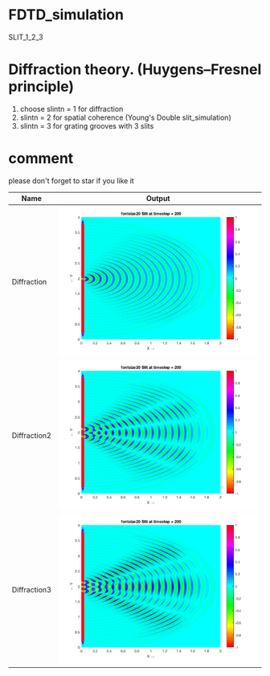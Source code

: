 # FDTD_simulation
SLIT_1_2_3

# Diffraction theory. (Huygens–Fresnel principle)
1. choose slintn = 1 for diffraction 
2. slintn        = 2 for spatial coherence (Young's Double slit_simulation) 
3. slintn        = 3 for grating grooves with 3 slits

# comment 
please don't forget to star if you like it



Name         | Output                                                                                                  |
------------ |:-------------------------------------------------------------------------------------------------------:|
Diffraction  |![youngs]( https://github.com/issahi62/FDTD_simulation/blob/master/1slit_Fdtd_simulation.png)            |     
Diffraction2 |![youngs]( https://github.com/issahi62/FDTD_simulation/blob/master/2slit_Fdtd_simulation.png)            |                 |
Diffraction3 |![youngs]( https://github.com/issahi62/FDTD_simulation/blob/master/3slit_Fdtd_simulation.png)            |                 |
                     
                     
                
